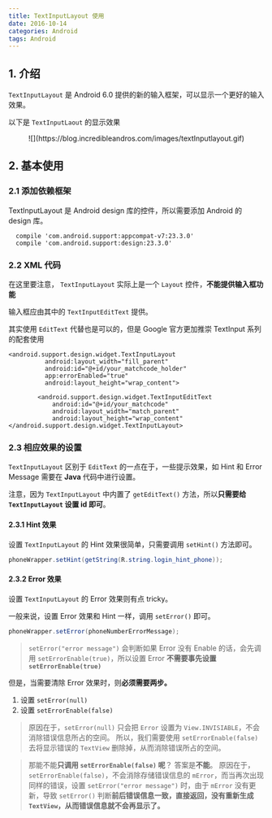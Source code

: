 ```yaml
---
title: TextInputLayout 使用
date: 2016-10-14
categories: Android
tags: Android
---
```


## 1. 介绍

`TextInputLayout` 是 Android 6.0 提供的新的输入框架，可以显示一个更好的输入效果。

以下是 `TextInputLaout` 的显示效果

<center>![](https://blog.incredibleandros.com/images/textInputlayout.gif)</center>


<!-- more -->

## 2. 基本使用

### 2.1 添加依赖框架

TextInputLayout 是 Android design 库的控件，所以需要添加 Android 的 design 库。

```
  compile 'com.android.support:appcompat-v7:23.3.0'
  compile 'com.android.support:design:23.3.0'
```

### 2.2 XML 代码

在这里要注意， `TextInputLayout` 实际上是一个 `Layout` 控件，**不能提供输入框功能**

输入框应由其中的 `TextInputEditText` 提供。

其实使用 `EditText` 代替也是可以的，但是 Google 官方更加推崇 TextInput 系列的配套使用

```
<android.support.design.widget.TextInputLayout
          android:layout_width="fill_parent"
          android:id="@+id/your_matchcode_holder"
          app:errorEnabled="true"
          android:layout_height="wrap_content">

        <android.support.design.widget.TextInputEditText
            android:id="@+id/your_matchcode"
            android:layout_width="match_parent"
            android:layout_height="wrap_content"
</android.support.design.widget.TextInputLayout>
```




### 2.3 相应效果的设置

`TextInputLayout` 区别于 `EditText` 的一点在于，一些提示效果，如 Hint 和 Error Message 需要在 **Java** 代码中进行设置。

注意，因为 `TextInputLayout` 中内置了 `getEditText()` 方法，所以**只需要给 `TextInputLayout` 设置 id 即可**。

#### 2.3.1 Hint 效果

设置 `TextInputLayout` 的 Hint 效果很简单，只需要调用 `setHint()` 方法即可。

```java
phoneWrapper.setHint(getString(R.string.login_hint_phone));
```

#### 2.3.2 Error 效果

设置 `TextInputLayout` 的 Error 效果则有点 tricky。

一般来说，设置 Error 效果和 Hint 一样，调用 `setError()` 即可。

```java
phoneWrapper.setError(phoneNumberErrorMessage);
```

> `setError("error message")` 会判断如果 Error 没有 Enable 的话，会先调用 `setErrorEnable(true)`，所以设置 Error **不需要事先设置 `setErrorEnable(true)`**

但是，当需要清除 Error 效果时，则**必须需要两步。**

1. 设置 `setError(null)`
2. 设置 `setErrorEnable(false)`


> 原因在于，`setError(null)` 只会把 `Error` 设置为 `View.INVISIABLE`，不会消除错误信息所占的空间。
所以，我们需要使用 `setErrorEnable(false)` 去将显示错误的 `TextView` 删除掉，从而消除错误所占的空间。

> 那能不能**只调用 `setErrorEnable(false)` 呢**？
答案是**不能**。
原因在于，`setErrorEnable(false)`，不会消除存储错误信息的 `mError`，而当再次出现同样的错误，设置 `setError("error message")` 时，由于 `mError` 没有更新，导致 `setError()` 判断**前后错误信息一致，直接返回，没有重新生成 `TextView`，从而错误信息就不会再显示了。**
